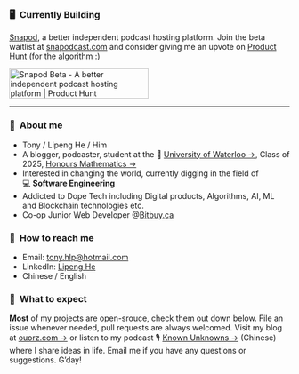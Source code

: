 ### :desktop_computer:&nbsp; Currently Building
[Snapod](https://twitter.com/Snapodcast), a better independent podcast hosting platform. Join the beta waitlist at [snapodcast.com](https://www.snapodcast.com) and consider giving me an upvote on [Product Hunt](https://www.producthunt.com/posts/snapod-beta) (for the algorithm :)

<a href="https://www.producthunt.com/posts/snapod-beta?utm_source=badge-featured&utm_medium=badge&utm_souce=badge-snapod-beta" target="_blank"><img src="https://api.producthunt.com/widgets/embed-image/v1/featured.svg?post_id=295290&theme=light" alt="Snapod Beta - A better independent podcast hosting platform | Product Hunt" style="width: 250px; height: 54px;" width="250" height="54" /></a>

---

### :raising_hand:&nbsp; About me
+ Tony / Lipeng He / Him
+ A blogger, podcaster, student at the :school:&nbsp;[University of Waterloo →](https://uwaterloo.ca), Class of 2025, [Honours Mathematics →](https://uwaterloo.ca/future-students/programs/mathematics)
+ Interested in changing the world, currently digging in the field of :computer:&nbsp;**Software Engineering**
+ Addicted to Dope Tech including Digital products, Algorithms, AI, ML and Blockchain technologies etc.
+ Co-op Junior Web Developer @[Bitbuy.ca](https://bitbuy.ca)


### :information_desk_person:&nbsp; How to reach me
+ Email: tony.hlp@hotmail.com
+ LinkedIn: [Lipeng He](https://www.linkedin.com/in/lipenghe)
+ Chinese / English


### :no_good:&nbsp; What to expect
**Most** of my projects are open-srouce, check them out down below. File an issue whenever needed, pull requests are always welcomed. Visit my blog at [ouorz.com →](https://www.ouorz.com) or listen to my podcast :studio_microphone:&nbsp;[Known Unknowns →](https://kukfm.com) (Chinese) where I share ideas in life. Email me if you have any questions or suggestions. G’day!
